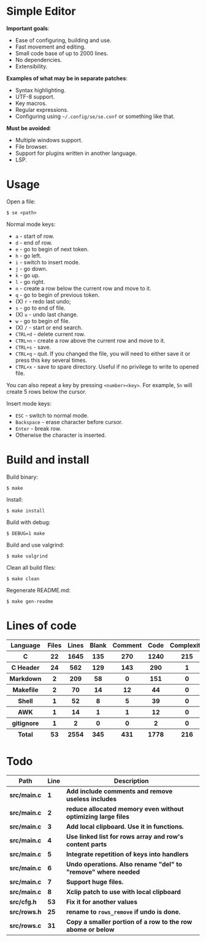 # Simple Editor

**Important goals**:

- Ease of configuring, building and use.
- Fast movement and editing.
- Small code base of up to 2000 lines.
- No dependencies.
- Extensibility.

**Examples of what may be in separate patches**:

- Syntax highlighting.
- UTF-8 support.
- Key macros.
- Regular expressions.
- Configuring using `~/.config/se/se.conf` or something like that.

**Must be avoided**:

- Multiple windows support.
- File browser.
- Support for plugins written in another language.
- LSP.

# Usage

Open a file:

```
$ se <path>
```

Normal mode keys:

- `a` - start of row.
- `d` - end of row.
- `e` - go to begin of next token.
- `h` - go left.
- `i` - switch to insert mode.
- `j` - go down.
- `k` - go up.
- `l` - go right.
- `n` - create a row below the current row and move to it.
- `q` - go to begin of previous token.
- (X) `r` - redo last undo;
- `s` - go to end of file.
- (X) `u` - undo last change.
- `w` - go to begin of file.
- (X) `/` - start or end search.
- `CTRL+d` - delete current row.
- `CTRL+n` - create a row above the current row and move to it.
- `CTRL+s` - save.
- `CTRL+q` - quit. If you changed the file, you will need to either save it or press this key several times.
- `CTRL+x` - save to spare directory. Useful if no privilege to write to opened file.

You can also repeat a key by pressing `<number><key>`. For example, `5n` will create 5 rows below the cursor.

Insert mode keys:

- `ESC` - switch to normal mode.
- `Backspace` - erase character before cursor.
- `Enter` - break row.
- Otherwise the character is inserted.

# Build and install

Build binary:

```
$ make
```

Install:

```
$ make install
```

Build with debug:

```
$ DEBUG=1 make
```

Build and use valgrind:

```
$ make valgrind
```

Clean all build files:

```
$ make clean
```

Regenerate README.md:

```
$ make gen-readme
```


# Lines of code

<table id="scc-table">
	<thead><tr>
		<th>Language</th>
		<th>Files</th>
		<th>Lines</th>
		<th>Blank</th>
		<th>Comment</th>
		<th>Code</th>
		<th>Complexity</th>
		<th>Bytes</th>
	</tr></thead>
	<tbody><tr>
		<th>C</th>
		<th>22</th>
		<th>1645</th>
		<th>135</th>
		<th>270</th>
		<th>1240</th>
		<th>215</th>
		<th>35545</th>
	</tr><tr>
		<th>C Header</th>
		<th>24</th>
		<th>562</th>
		<th>129</th>
		<th>143</th>
		<th>290</th>
		<th>1</th>
		<th>11556</th>
	</tr><tr>
		<th>Markdown</th>
		<th>2</th>
		<th>209</th>
		<th>58</th>
		<th>0</th>
		<th>151</th>
		<th>0</th>
		<th>3714</th>
	</tr><tr>
		<th>Makefile</th>
		<th>2</th>
		<th>70</th>
		<th>14</th>
		<th>12</th>
		<th>44</th>
		<th>0</th>
		<th>1547</th>
	</tr><tr>
		<th>Shell</th>
		<th>1</th>
		<th>52</th>
		<th>8</th>
		<th>5</th>
		<th>39</th>
		<th>0</th>
		<th>1008</th>
	</tr><tr>
		<th>AWK</th>
		<th>1</th>
		<th>14</th>
		<th>1</th>
		<th>1</th>
		<th>12</th>
		<th>0</th>
		<th>220</th>
	</tr><tr>
		<th>gitignore</th>
		<th>1</th>
		<th>2</th>
		<th>0</th>
		<th>0</th>
		<th>2</th>
		<th>0</th>
		<th>11</th>
	</tr></tbody>
	<tfoot><tr>
		<th>Total</th>
		<th>53</th>
		<th>2554</th>
		<th>345</th>
		<th>431</th>
		<th>1778</th>
		<th>216</th>
    	<th>53601</th>
	</tr></tfoot>
	</table>

# Todo

|Path|Line|Description|
|-|-|-|
|**src/main.c**|**1**|**Add include comments and remove useless includes**|
|**src/main.c**|**2**|**reduce allocated memory even without optimizing large files**|
|**src/main.c**|**3**|**Add local clipboard. Use it in functions.**|
|**src/main.c**|**4**|**Use linked list for rows array and row's content parts**|
|**src/main.c**|**5**|**Integrate repetition of keys into handlers**|
|**src/main.c**|**6**|**Undo operations. Also rename "del" to "remove" where needed**|
|**src/main.c**|**7**|**Support huge files.**|
|**src/main.c**|**8**|**Xclip patch to use with local clipboard**|
|**src/cfg.h**|**53**|**Fix it for another values**|
|**src/rows.h**|**25**|**rename to `rows_remove` if undo is done.**|
|**src/rows.c**|**31**|**Copy a smaller portion of a row to the row abome or below**|
